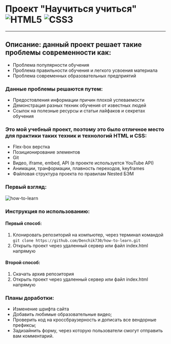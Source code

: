 # Проект "Научиться учиться" ![HTML5](https://img.shields.io/badge/html5-%23E34F26.svg?style=for-the-badge&logo=html5&logoColor=white) ![CSS3](https://img.shields.io/badge/css3-%231572B6.svg?style=for-the-badge&logo=css3&logoColor=white)
------
## Описание: данный проект решает такие проблемы современности как:
* Проблема популярности обучения
* Проблема правильности обучения и легкого усвоения материала
* Проблема современных образовательных предприятий
### Данные проблемы решаются путем:
* Предостовления информации причин плохой успеваемости
* Демонстрация разных техник обучения от известных людей
* Ccылок на полезные ресурсы и статьи лайфаков и секретах обучения
### Это мой учебный проект, поэтому это было отличное место для практики таких техник и технологий HTML и CSS:
* Flex-box верстка
* Позиционирование элементов
* Git
* Видео, iframe, embed, API (в проекте используется YouTube API)
* Анимации, транформации, плавность переходов, keyframes
* Файловая структура проекта по правилам Nested БЭМ
### Первый взгляд:
![how-to-learn](https://user-images.githubusercontent.com/102176847/215267803-244c25db-a4b8-4d2e-91c0-85c94ee94aab.gif)
### Инструкция  по использованию:
#### Первый способ:
1. Клонировать репозиторий на компьютер, через терминал командой `git clone https://github.com/Denchik730/how-to-learn.git`
2. Открыть проект через удаленный сервер или файл index.html напрямую
#### Второй способ:
1. Скачать архив репозитория
2. Открыть проект через удаленный сервер или файл index.html напрямую
### Планы доработки:
* Изменение шрифта сайта
* Добавить любимые образовательные видео;
* Проверить код на кроссбраузерность и дописать все вендорные префиксы;
* Задизайнить форму, через которую пользователи смогут отправить вам комментарий.

